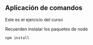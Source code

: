 ## Aplicación de comandos

Este es el ejercicio del curso

Recuerden instalar los paquetes de node

````
npm install
````
